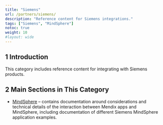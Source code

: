 ```yaml
---
title: "Siemens"
url: /partners/siemens/
description: "Reference content for Siemens integrations."
tags: ["Siemens", "MindSphere"]
notoc: true
weight: 10
#layout: wide
---
```


## 1 Introduction

This category includes reference content for integrating with Siemens products.

## 2 Main Sections in This Category

* [MindSphere](mindsphere) – contains documentation around considerations and technical details of the interaction between Mendix apps and MindSphere, including documentation of different Siemens MindSphere application examples. 
